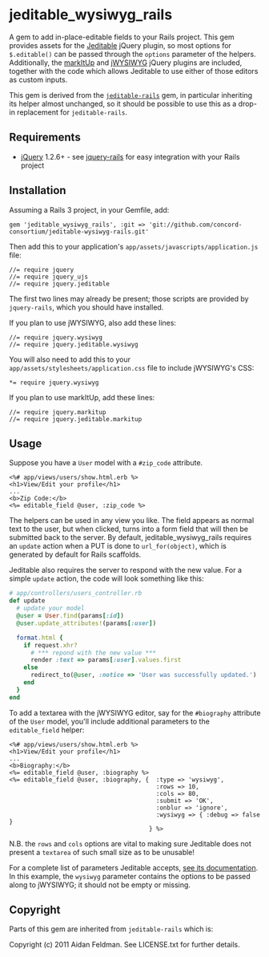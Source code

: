 # jeditable\_wysiwyg\_rails

A gem to add in-place-editable fields to your Rails project. This gem provides assets for the [Jeditable](http://www.appelsiini.net/projects/jeditable) jQuery plugin, so most options for `$.editable()` can be passed through the `options` parameter of the helpers. Additionally, the [markItUp](http://markitup.jaysalvat.com/home/) and [jWYSIWYG]() jQuery plugins are included, together with the code which allows Jeditable to use either of those editors as custom inputs.

This gem is derived from the [`jeditable-rails`](https://github.com/afeld/jeditable-rails) gem, in particular inheriting its helper almost unchanged, so it should be possible to use this as a drop-in replacement for `jeditable-rails`.

## Requirements

* [jQuery](http://www.jquery.com) 1.2.6+ - see [jquery-rails](http://github.com/indirect/jquery-rails) for easy integration with your Rails project

## Installation

Assuming a Rails 3 project, in your Gemfile, add:

    gem 'jeditable_wysiwyg_rails', :git => 'git://github.com/concord-consortium/jeditable-wysiwyg-rails.git'

Then add this to your application's `app/assets/javascripts/application.js` file:

    //= require jquery
    //= require jquery_ujs
    //= require jquery.jeditable

The first two lines may already be present; those scripts are provided by `jquery-rails`, which you should have installed.

If you plan to use jWYSIWYG, also add these lines:

    //= require jquery.wysiwyg
    //= require jquery.jeditable.wysiwyg

You will also need to add this to your `app/assets/stylesheets/application.css` file to include jWYSIWYG's CSS:

    *= require jquery.wysiwyg

If you plan to use markItUp, add these lines:

    //= require jquery.markitup
    //= require jquery.jeditable.markitup

## Usage

Suppose you have a `User` model with a `#zip_code` attribute.

```erb
<%# app/views/users/show.html.erb %>
<h1>View/Edit your profile</h1>
...
<b>Zip Code:</b>
<%= editable_field @user, :zip_code %>
```

The helpers can be used in any view you like.  The field appears as normal text to the user, but when clicked, turns into a form field that will then be submitted back to the server.  By default, jeditable_wysiwyg_rails requires an `update` action when a PUT is done to `url_for(object)`, which is generated by default for Rails scaffolds.

Jeditable also requires the server to respond with the new value.  For a simple `update` action, the code will look something like this:

```ruby
# app/controllers/users_controller.rb
def update
  # update your model
  @user = User.find(params[:id])
  @user.update_attributes!(params[:user])

  format.html {
    if request.xhr?
      # *** repond with the new value ***
      render :text => params[:user].values.first
    else
      redirect_to(@user, :notice => 'User was successfully updated.')
    end
  }
end
```

To add a textarea with the jWYSIWYG editor, say for the `#biography` attribute of the `User` model, you'll include additional parameters to the `editable_field` helper:

```erb
<%# app/views/users/show.html.erb %>
<h1>View/Edit your profile</h1>
...
<b>Biography:</b>
<%= editable_field @user, :biography %>
<%= editable_field @user, :biography, {  :type => 'wysiwyg',
                                         :rows => 10,
                                         :cols => 80,
                                         :submit => 'OK',
                                         :onblur => 'ignore',
                                         :wysiwyg => { :debug => false }
                                       } %>
```

N.B. the `rows` and `cols` options are vital to making sure Jeditable does not present a `textarea` of such small size as to be unusable!

For a complete list of parameters Jeditable accepts, [see its documentation](http://www.appelsiini.net/projects/jeditable). In this example, the `wysiwyg` parameter contains the options to be passed along to jWYSIWYG; it should not be empty or missing.

## Copyright

Parts of this gem are inherited from `jeditable-rails` which is:

Copyright (c) 2011 Aidan Feldman. See LICENSE.txt for
further details.
